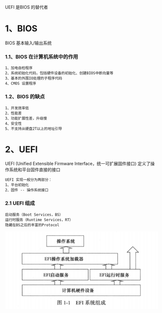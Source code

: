 UEFI  是BIOS 的替代者

# 1、BIOS
BIOS 基本输入/输出系统
### 1.1、BIOS 在计算机系统中的作用
```
1、加电自检程序
2、系统初始化代码，包括硬件设备的初始化、创建BIOS中断向量等
3、基本的外围IO处理的子程序代码
4、CMOS 设置程序
```

### 1.2、BIOS 的缺点
```
1、开发效率低
2、性能差
3、功能扩展性差，升级慢
4、安全性
5、不支持从硬盘2T以上的地址引导
```

# 2、UEFI
UEFI (Unified Extensible Firmware Interface，统一可扩展固件接口)
定义了操作系统和平台固件直接的接口

```
UEFI 实现一般分为两部分：
1、平台初始化
2、固件 -- 操作系统接口
```

### 2.1 UEFI 组成
```
启动服务（Boot Services，BS）
运行时服务（Runtime Services，RT）
隐藏在BS之后的丰富的Protocol
```
 ![image](https://github.com/Sophie-10/Reading-Notes/blob/master/images/1-1EFI%E7%B3%BB%E7%BB%9F%E7%BB%84%E6%88%90.png?raw=true)



